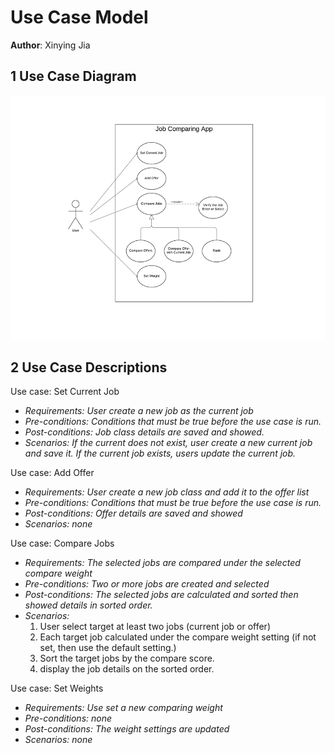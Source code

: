 # Use Case Model 

**Author**: Xinying Jia

## 1 Use Case Diagram 

![UseCaseDiagram](./images/UseCaseDiagram.png "UseCaseDiagram")

## 2 Use Case Descriptions 
  
Use case: Set Current Job 
- *Requirements: User create a new job as the current job*
- *Pre-conditions: Conditions that must be true before the use case is run.*
- *Post-conditions: Job class details are saved and showed.*
- *Scenarios: If the current does not exist, user create a new current job and save it. If the current job exists, users update the current job.*


Use case: Add Offer
- *Requirements: User create a new job class and add it to the offer list*
- *Pre-conditions: Conditions that must be true before the use case is run.*
- *Post-conditions: Offer details are saved and showed*
- *Scenarios: none* 

Use case: Compare Jobs
- *Requirements: The selected jobs are compared under the selected compare weight*
- *Pre-conditions: Two or more jobs are created and selected*
- *Post-conditions: The selected jobs are calculated and sorted then showed details in sorted order.*
- *Scenarios:*  
  1. User select target at least two jobs (current job or offer)
  2. Each target job calculated under the compare weight setting (if not set, then use the default setting.)
  3. Sort the target jobs by the compare score.
  4. display the job details on the sorted order.

Use case: Set Weights
- *Requirements: Use set a new comparing weight*
- *Pre-conditions: none*
- *Post-conditions: The weight settings are updated*
- *Scenarios: none*